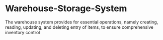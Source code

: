 # Warehouse-Storage-System
The warehouse system provides for essential operations, namely creating, reading, updating, and deleting entry of  items, to ensure comprehensive inventory control
